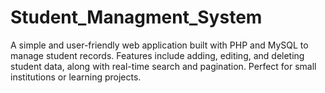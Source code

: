 # Student_Managment_System
A simple and user-friendly web application built with PHP and MySQL to manage student records. Features include adding, editing, and deleting student data, along with real-time search and pagination. Perfect for small institutions or learning projects.
